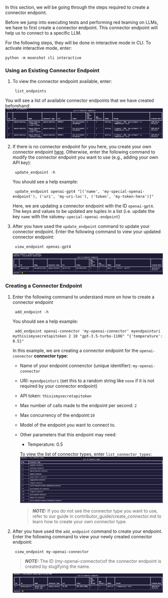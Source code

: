 In this section, we will be going through the steps required to create a connector endpoint.

Before we jump into executing tests and performing red teaming on LLMs, we have to first create a connector endpoint. This connector endpoint will help us to connect to a specific LLM.

For the following steps, they will be done in interactive mode in CLI. To activate interactive mode, enter:     
    
    python -m moonshot cli interactive

### Using an Existing Connector Endpoint

1. To view the connector endpoint available, enter:

        list_endpoints


You will see a list of available connector endpoints that we have created beforehand:
![list of endpoints](cli_images/endpoints.png)

2. If there is no connector endpoint for you here, you create your own connector endpoint [here](#creating-a-connector-endpoint). Otherwise, enter the following command to modify the connector endpoint you want to use (e.g., adding your own API key):

        update_endpoint -h

    You should see a help example:
    
        update_endpoint openai-gpt4 "[('name', 'my-special-openai-endpoint'), ('uri', 'my-uri-loc'), ('token', 'my-token-here')]"

    Here, we are updating a connector endpoint with the ID `openai-gpt4`. The keys and values to be updated are tuples in a list (i.e. update the key `name` with the value`my-special-openai-endpoint`)

3. After you have used the `update_endpoint` command to update your connector endpoint. Enter the following command to view your updated connector endpoint:

        view_endpoint openai-gpt4

    ![endpoint updated](cli_images/update_endpoint.png)

### Creating a Connector Endpoint

1. Enter the following command to understand more on how to create a connector endpoint 

        add_endpoint -h

    You should see a help example:

        add_endpoint openai-connector 'my-openai-connector' myendpointuri mythisismysecretapitoken 2 10 "gpt-3.5-turbo-1106" "{'temperature': 0.5}"
        
    In this example, we are creating a connector endpoint for the `openai-connector` **connector type**:

    - Name of your endpoint connenctor (unique identifier): `my-openai-connector`
    - URI: `myendpointuri` (set this to a random string like `none` if it is not required by your connector endpoint)
    - API token: `thisismysecretapitoken`
    - Max number of calls made to the endpoint per second: `2`
    - Max concurrency of the endpoint:`10`
    - Model of the endpoint you want to connect to.
    - Other parameters that this endpoint may need:
        - Temperature: 0.5        

        To view the list of connector types, enter `list_connector_types`:
            ![list of connector types](cli_images/connector_types.png)


        > **_NOTE:_** If you do not see the connector type you want to use, refer to our guide in contributor_guide/create_connector.md to learn how to create your own connector type. 


2. After you have used the `add_endpoint` command to create your endpoint. Enter the following command to view your newly created connector endpoint:

        view_endpoint my-openai-connector
    
    > **_NOTE:_** The ID (my-openai-connector)of the connector endpoint is created by slugifying the name.

    ![endpoint connected](cli_images/endpoint_created.png)
